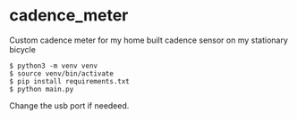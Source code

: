 # cadence_meter
Custom cadence meter for my home built cadence sensor on my stationary bicycle

```
$ python3 -m venv venv
$ source venv/bin/activate
$ pip install requirements.txt
$ python main.py
```

Change the usb port if needeed.
